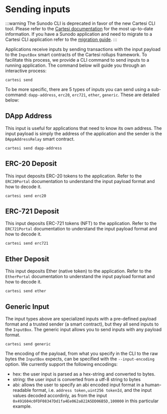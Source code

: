 # Sending inputs

:::warning
The Sunodo CLI is deprecated in favor of the new Cartesi CLI tool. Please refer to the [Cartesi documentation](https://docs.cartesi.io) for the most up-to-date information. If you have a Sunodo application and need to migrate to a Cartesi CLI application refer to the [migration guide](/guide/introduction/migrating).
:::

Applications receive inputs by sending transactions with the input payload to the `InputBox` smart contracts of the Cartesi rollups framework. To facilitate this process, we provide a CLI command to send inputs to a running application. The command below will guide you through an interactive process:

```shell
cartesi send
```

To be more specific, there are 5 types of inputs you can send using a sub-command: `dapp-address`, `erc20`, `erc721`, `ether`, `generic`. These are detailed below:

## DApp Address

This input is useful for applications that need to know its own address. The input payload is simply the address of the application and the sender is the `DAppAddressRelay` smart contract.

```shell
cartesi send dapp-address
```

## ERC-20 Deposit

This input deposits ERC-20 tokens to the application. Refer to the `ERC20Portal` documentation to understand the input payload format and how to decode it.

```shell
cartesi send erc20
```

## ERC-721 Deposit

This input deposits ERC-721 tokens (NFT) to the application. Refer to the `ERC721Portal` documentation to understand the input payload format and how to decode it.

```shell
cartesi send erc721
```

## Ether Deposit

This input deposits Ether (native token) to the application. Refer to the `EtherPortal` documentation to understand the input payload format and how to decode it.

```shell
cartesi send ether
```

## Generic Input

The input types above are specialized inputs with a pre-defined payload format and a trusted sender (a smart contract), but they all send inputs to the `InputBox`. The generic input allows you to send inputs with any payload format.

```shell
cartesi send generic
```

The encoding of the payload, from what you specify in the CLI to the raw bytes the `InputBox` expects, can be specified with the `--input-encoding` option. We currently support the following encodings:

-   hex: the user input is parsed as a hex-string and converted to bytes.
-   string: the user input is converted from a utf-8 string to bytes
-   abi: allows the user to specify an abi encoded input format in a human-readable format, i.e. `address token,uint256 tokenId`, and the input values decoded accordinly, as from the input `0x491604c0FDF08347Dd1fa4Ee062a822A5DD06B5D,100000` in this particular example.
